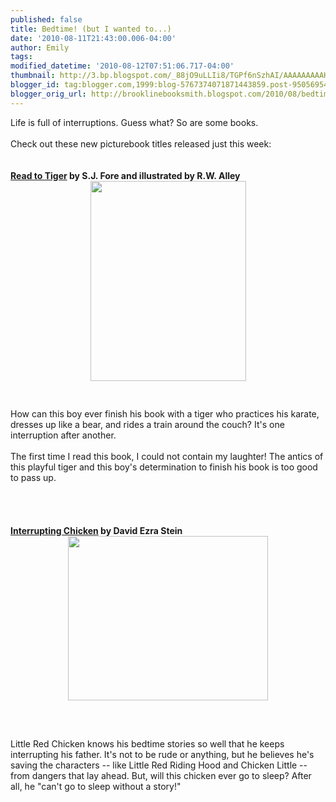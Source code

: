 ```yaml
---
published: false
title: Bedtime! (but I wanted to...)
date: '2010-08-11T21:43:00.006-04:00'
author: Emily
tags: 
modified_datetime: '2010-08-12T07:51:06.717-04:00'
thumbnail: http://3.bp.blogspot.com/_88jO9uLLIi8/TGPf6nSzhAI/AAAAAAAAAH4/t7J_TP2BNWk/s72-c/9780670011407.jpg
blogger_id: tag:blogger.com,1999:blog-5767374071871443859.post-950569547057751654
blogger_orig_url: http://brooklinebooksmith.blogspot.com/2010/08/bedtime-but-i-wanted-to.html
---
```


Life is full of interruptions.  Guess what?  So are some books.<br /><br />Check out these new picturebook titles released just this week:<br /><br /><br /><span style="font-weight: bold;"><a href="http://www.brooklinebooksmith-shop.com/book/9780670011407">Read to Tiger</a> by S.J. Fore and illustrated by R.W. Alley</span><br /><a onblur="try {parent.deselectBloggerImageGracefully();} catch(e) {}" href="http://3.bp.blogspot.com/_88jO9uLLIi8/TGPf6nSzhAI/AAAAAAAAAH4/t7J_TP2BNWk/s1600/9780670011407.jpg"><img style="margin: 0px auto 10px; display: block; text-align: center; cursor: pointer; width: 249px; height: 320px;" src="http://3.bp.blogspot.com/_88jO9uLLIi8/TGPf6nSzhAI/AAAAAAAAAH4/t7J_TP2BNWk/s320/9780670011407.jpg" alt="" id="BLOGGER_PHOTO_ID_5504489367650141186" border="0" /></a><br /><br />How can this boy ever finish his book with a tiger who practices his karate, dresses up like a bear, and rides a train around the couch?  It's one interruption after another.<br /><br />The first time I read this book, I could not contain my laughter!   The antics of this playful tiger and this boy's determination to finish his book is too good to pass up.<br /><br /><br /><br /><span style="font-weight: bold;"><br /><a href="http://www.brooklinebooksmith-shop.com/book/9780763641689">Interrupting Chicken</a> by David Ezra Stein</span><br /><a onblur="try {parent.deselectBloggerImageGracefully();} catch(e) {}" href="http://2.bp.blogspot.com/_88jO9uLLIi8/TGPgE8r9mJI/AAAAAAAAAIA/X8diZ_kYId4/s1600/9780763641689.jpg"><img style="margin: 0px auto 10px; display: block; text-align: center; cursor: pointer; width: 320px; height: 263px;" src="http://2.bp.blogspot.com/_88jO9uLLIi8/TGPgE8r9mJI/AAAAAAAAAIA/X8diZ_kYId4/s320/9780763641689.jpg" alt="" id="BLOGGER_PHOTO_ID_5504489545191495826" border="0" /></a><br /><br /><br />Little Red Chicken knows his bedtime stories so well that he keeps interrupting his father.  It's not to be rude or anything, but he believes he's saving the characters -- like Little Red Riding Hood and Chicken Little -- from dangers that lay ahead.  But, will this chicken ever go to sleep?  After all, he "can't go to sleep without a story!"